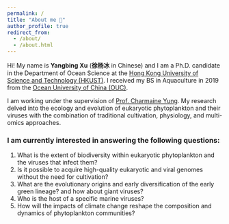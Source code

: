 ```yaml
---
permalink: /
title: "About me 🌊"
author_profile: true
redirect_from: 
  - /about/
  - /about.html
---
```


Hi! My name is **Yangbing Xu** (**徐杨冰** in Chinese) and I am a Ph.D. candidate in the Department of Ocean Science at the [Hong Kong University of Science and Technology (HKUST)](https://hkust.edu.hk/). I received my BS in Aquaculture in 2019 from the [Ocean University of China (OUC)](https://www.ouc.edu.cn/).

I am working under the supervision of [Prof. Charmaine Yung](https://www.charmaineyung.com/). My research delved into the ecology and evolution of eukaryotic phytoplankton and their viruses with the combination of traditional cultivation, physiology, and multi-omics approaches.

### I am currently interested in answering the following questions: 
1. What is the extent of biodiversity within eukaryotic phytoplankton and the viruses that infect them? 
2. Is it possible to acquire high-quality eukaryotic and viral genomes without the need for cultivation?
3. What are the evolutionary origins and early diversification of the early green lineage? and how about giant viruses?
4. Who is the host of a specific marine viruses?
5. How will the impacts of climate change reshape the composition and dynamics of phytoplankton communities?

